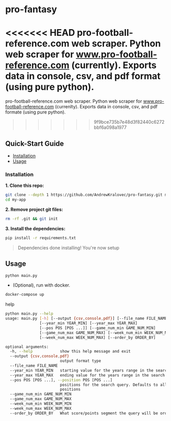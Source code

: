 # pro-fantasy
<<<<<<< HEAD
pro-football-reference.com web scraper.
Python web scraper for www.pro-football-reference.com (currently). Exports data in console, csv, and pdf format (using pure python).
=======
pro-football-reference.com web scraper. 
Python web scraper for www.pro-football-reference.com (currenlty). Exports data in console, csv, and pdf formate (using pure python).
>>>>>>> 9f9bce735b7e48d3f82440c6272bbf6a098a1977

## Quick-Start Guide

- [Installation](#installation)
- [Usage](#usage)

### Installation

**1. Clone this repo:**

```sh
git clone --depth 1 https://github.com/AndrewKralovec/pro-fantasy.git my-app
cd my-app
```


**2. Remove project git files:**

```sh
rm -rf .git && git init
```


**3. Install the dependencies:**

```sh
pip install -r requirements.txt
```

> Dependencies done installing!
> You're now setup

## Usage
```sh
python main.py
```

- (Optional), run with docker.
```sh
docker-compose up
```
help
```sh
python main.py --help
usage: main.py [-h] [--output {csv,console,pdf}] [--file_name FILE_NAME]
               [--year_min YEAR_MIN] [--year_max YEAR_MAX]
               [--pos POS [POS ...]] [--game_num_min GAME_NUM_MIN]
               [--game_num_max GAME_NUM_MAX] [--week_num_min WEEK_NUM_MIN]
               [--week_num_max WEEK_NUM_MAX] [--order_by ORDER_BY]

optional arguments:
  -h, --help            show this help message and exit
  --output {csv,console,pdf}
                        output format type
  --file_name FILE_NAME
  --year_min YEAR_MIN   starting value for the years range in the search query
  --year_max YEAR_MAX   ending value for the years range in the search query
  --pos POS [POS ...], --position POS [POS ...]
                        positions for the search query. Defaults to all
                        positions
  --game_num_min GAME_NUM_MIN
  --game_num_max GAME_NUM_MAX
  --week_num_min WEEK_NUM_MIN
  --week_num_max WEEK_NUM_MAX
  --order_by ORDER_BY   What score/points segment the query will be ordered by
```
